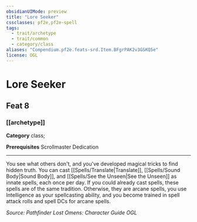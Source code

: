 ```yaml
---
obsidianUIMode: preview
title: "Lore Seeker"
cssclasses: pf2e,pf2e-spell
tags:
  - trait/archetype
  - trait/common
  - category/class
aliases: "Compendium.pf2e.feats-srd.Item.BFgrPAK2v3GSKQ5e"
license: OGL
---
```

# Lore Seeker
## Feat 8
### [[archetype]]

**Category** class; 



**Prerequisites** Scrollmaster Dedication
* * *
You see what others don't, and you've developed magical tricks to find hidden truth. You can cast [[Spells/Translate|Translate]], [[Spells/Sound Body|Sound Body]], and [[Spells/See the Unseen|See the Unseen]] as innate spells, each once per day. If you could already cast spells, these spells are of the same tradition. Otherwise, they are arcane spells, you use Intelligence as your spellcasting ability, and you become trained in spell attack rolls and spell DCs for arcane spells.

*Source: Pathfinder Lost Omens: Character Guide*
*OGL*